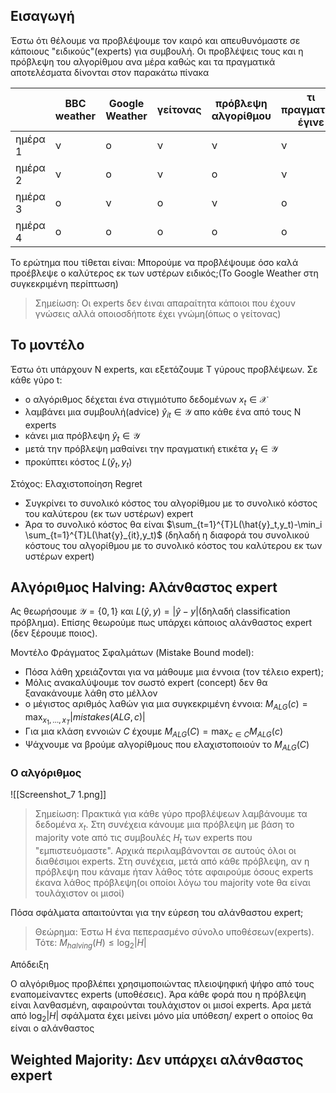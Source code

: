
## Εισαγωγή

Έστω ότι θέλουμε να προβλέψουμε τον καιρό και απευθυνόμαστε σε κάποιους "ειδικούς"(experts) για συμβουλή. Οι προβλέψεις τους και η πρόβλεψη του αλγορίθμου ανα μέρα καθώς και τα πραγματικά αποτελέσματα δίνονται στον παρακάτω πίνακα

|         | BBC weather | Google Weather | γείτονας | πρόβλεψη αλγορίθμου | τι πραγματικά έγινε |
|---------|-------------|----------------|----------|---------------------|---------------------|
| ημέρα 1 | ν           | ο              | ν        | ν                   | ν                   |
| ημέρα 2 | ν           | ο              | ν        | ο                   | ν                   |
| ημέρα 3 | ο           | ν              | ο        | ν                   | ο                   |
| ημέρα 4 | ο           | ο              | ο        | ο                   | ο                   |

Το ερώτημα που τίθεται είναι: Μπορούμε να προβλέψουμε όσο καλά προέβλεψε ο καλύτερος εκ των υστέρων ειδικός;(Το Google Weather στη συγκεκριμένη περίπτωση)

> Σημείωση: Οι experts δεν έιναι απαραίτητα κάποιοι που έχουν γνώσεις αλλά οποιοσδήποτε έχει γνώμη(όπως ο γείτονας)

## Το μοντέλο

Έστω ότι υπάρχουν Ν experts, και εξετάζουμε T γύρους προβλέψεων. Σε κάθε γύρο t:

-  ο αλγόριθμος δέχεται ένα στιγμιότυπο δεδομένων $x_t \in \mathcal{X}$
-  λαμβάνει μια συμβουλή(advice) $\hat{y}_{it}\in \mathcal{Y}$ απο κάθε ένα από τους N experts
- κάνει μια πρόβλεψη $\hat{y}_t\in \mathcal{Y}$
- μετά την πρόβλεψη μαθαίνει την πραγματική ετικέτα $y_t \in \mathcal{Y}$
- προκύπτει κόστος $L(\hat{y}_t,y_t)$

Στόχος: Ελαχιστοποίηση Regret

-  Συγκρίνει το συνολικό κόστος του αλγορίθμου με το συνολικό κόστος του καλύτερου (εκ των υστέρων) expert
- Άρα το συνολικό κόστος θα είναι $\sum_{t=1}^{T}L(\hat{y}_t,y_t)-\min_i \sum_{t=1}^{T}L(\hat{y}_{it},y_t)$ (δηλαδή η διαφορά του συνολικού κόστους του αλγορίθμου με το συνολικό κόστος του καλύτερου εκ των υστέρων expert)

## Αλγόριθμος Halving: Αλάνθαστος expert


Ας θεωρήσουμε $\mathcal{Y}=\{0,1\}$ και $L(\hat{y},y)=|\hat{y}-y|$(δηλαδή classification πρόβλημα). Επίσης θεωρούμε πως υπάρχει κάποιος αλάνθαστος expert (δεν ξέρουμε ποιος).

Μοντέλο Φράγματος Σφαλμάτων (Mistake Bound model):

-  Πόσα λάθη χρειάζονται για να μάθουμε μια έννοια (τον τέλειο expert);
-  Μόλις ανακαλύψουμε τον σωστό expert (concept) δεν θα ξανακάνουμε λάθη στο μέλλον
-  ο μέγιστος αριθμός λαθών για μια συγκεκριμένη έννοια: $M_{ALG}(c)=\max_{x_1,\dots,x_T} |mistakes(ALG,c)|$
- Για μια κλάση εννοιών $C$ έχουμε $M_{ALG}(C)=\max_{c\in C} M_{ALG}(c)$
- Ψάχνουμε να βρούμε αλγορίθμους που ελαχιστοποιούν το $M_{ALG}(C)$


### Ο αλγόριθμος 

![[Screenshot_7 1.png]]


> Σημείωση: Πρακτικά για κάθε γύρο προβλέψεων λαμβάνουμε τα δεδομένα $x_t$. Στη συνέχεια κάνουμε μια πρόβλεψη με βάση το majority vote από τις συμβουλές $H_t$ των experts που "εμπιστευόμαστε". Αρχικά περιλαμβάνονται σε αυτούς όλοι οι διαθέσιμοι experts. Στη συνέχεια, μετά από κάθε πρόβλεψη, αν η πρόβλεψη που κάναμε ήταν λάθος τότε αφαιρούμε όσους experts έκανα λάθος πρόβλεψη(οι οποίοι λόγω του majority vote θα είναι τουλάχιστον οι μισοί)

Πόσα σφάλματα απαιτούνται για την εύρεση του αλάνθαστου expert;

> Θεώρημα: Έστω H ένα πεπερασμένο σύνολο υποθέσεων(experts). Τότε: $M_{halving}(H)\leq \log_2|H|$


Απόδειξη

Ο αλγόριθμος προβλέπει χρησιμοποιώντας πλειοψηφική ψήφο από τους εναπομείναντες experts (υποθέσεις). Άρα κάθε φορά που η πρόβλεψη είναι λανθασμένη, αφαιρούνται τουλάχιστον οι μισοί experts. Αρα μετά από $\log_2 |H|$ σφάλματα έχει μείνει μόνο μία υπόθεση/ expert ο οποίος θα είναι ο αλάνθαστος



## Weighted Majority: Δεν υπάρχει αλάνθαστος expert

